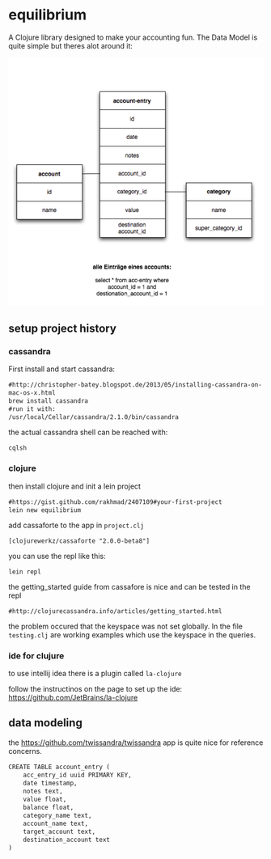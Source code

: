 # equilibrium

A Clojure library designed to make your accounting fun.
The Data Model is quite simple but theres alot around it:

![alt text](https://github.com/snackycracky/equilibrium/raw/master/doc/data-model.png "Logo Title Text 1")


## setup project history

### cassandra

First install and start cassandra:

    #http://christopher-batey.blogspot.de/2013/05/installing-cassandra-on-mac-os-x.html
    brew install cassandra
    #run it with:
    /usr/local/Cellar/cassandra/2.1.0/bin/cassandra

the actual cassandra shell can be reached with:

    cqlsh

### clojure

then install clojure and init a lein project

    #https://gist.github.com/rakhmad/2407109#your-first-project
    lein new equilibrium

add cassaforte to the app in `project.clj`

    [clojurewerkz/cassaforte "2.0.0-beta8"]

you can use the repl like this:

    lein repl


the getting_started guide from cassafore is nice and can be tested in the repl

    #http://clojurecassandra.info/articles/getting_started.html

the problem occured that the keyspace was not set globally.
In the file `testing.clj` are working examples which use the keyspace in the queries.


### ide for clujure

to use intellij idea there is a plugin called `la-clojure`

follow the instructinos on the page to set up the ide:
https://github.com/JetBrains/la-clojure



## data modeling

the https://github.com/twissandra/twissandra app is quite nice for reference concerns.

    CREATE TABLE account_entry (
        acc_entry_id uuid PRIMARY KEY,
        date timestamp,
        notes text,
        value float,
        balance float,
        category_name text,
        account_name text,
        target_account text,
        destination_account text
    ) 

